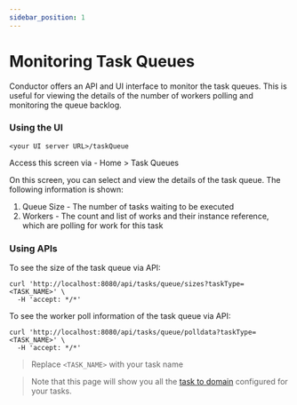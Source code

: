 ```yaml
---
sidebar_position: 1
---
```


# Monitoring Task Queues

Conductor offers an API and UI interface to monitor the task queues. This is useful for viewing the details of the number of
workers polling and monitoring the queue backlog.

### Using the UI

```http request
<your UI server URL>/taskQueue
```

Access this screen via - Home > Task Queues

On this screen, you can select and view the details of the task queue. The following information is shown:

1. Queue Size - The number of tasks waiting to be executed
2. Workers - The count and list of works and their instance reference, which are polling for work for this task

### Using APIs

To see the size of the task queue via API:

```shell
curl 'http://localhost:8080/api/tasks/queue/sizes?taskType=<TASK_NAME>' \
  -H 'accept: */*'
```

To see the worker poll information of the task queue via API:

```shell
curl 'http://localhost:8080/api/tasks/queue/polldata?taskType=<TASK_NAME>' \
  -H 'accept: */*'
```

> Replace `<TASK_NAME>` with your task name

> Note that this page will show you all the [task to domain](task-domains) configured for your tasks.
